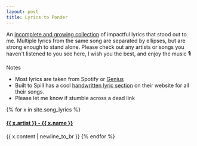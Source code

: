 ```yaml
---
layout: post
title: Lyrics to Ponder
---
```


An [incomplete and growing collection](https://youtube.com/playlist?list=PLN3gGIxbQaxwFdgBnDwdxl-T272lieqLP) of impactful lyrics that stood out to me. Multiple lyrics from the same song are separated by ellipses, but are strong enough to stand alone. Please check out any artists or songs you haven't listened to you see here, I wish you the best, and enjoy the music :studio_microphone:

Notes

- Most lyrics are taken from Spotify or [Genius](https://genius.com)
- Built to Spill has a cool [handwritten lyric section](https://www.builttospill.com/lyrics) on their website for all their songs.
- Please let me know if stumble across a dead link

{% for x in site.song_lyrics %}
  <h4>
    <a href ="{{ x.link }}">
      {{ x.artist }} - {{ x.name }}
    </a>
  </h4>
  <div id="content">{{ x.content | newline_to_br }}
{% endfor %}
